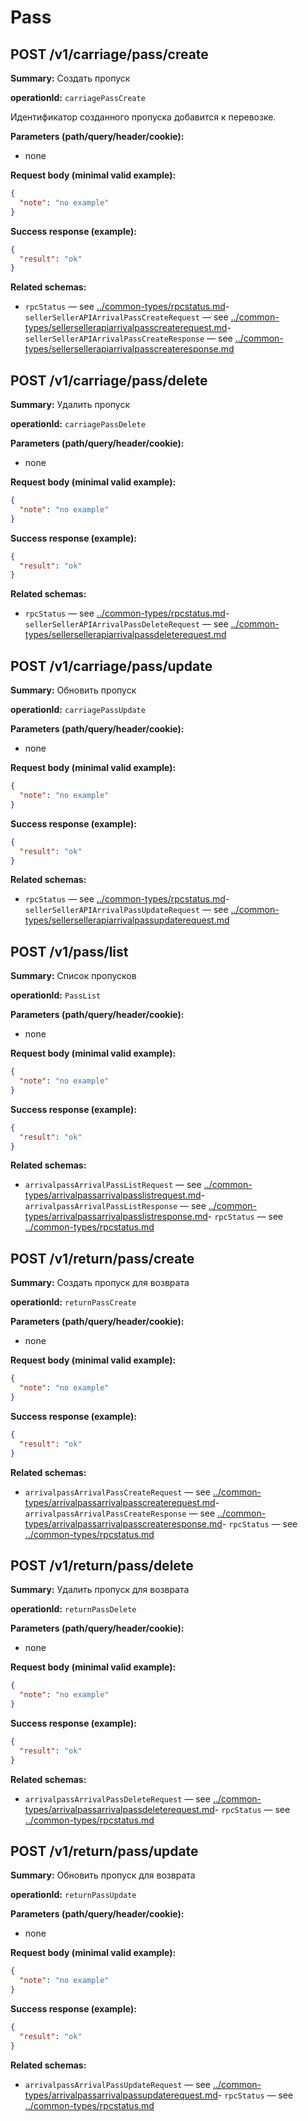 # Pass

## POST /v1/carriage/pass/create

**Summary:** Создать пропуск

**operationId:** `carriagePassCreate`

Идентификатор созданного пропуска добавится к перевозке.

**Parameters (path/query/header/cookie):**
- none

**Request body (minimal valid example):**
```json
{
  "note": "no example"
}
```

**Success response (example):**
```json
{
  "result": "ok"
}
```

**Related schemas:**
- `rpcStatus` — see [../common-types/rpcstatus.md](../common-types/rpcstatus.md)- `sellerSellerAPIArrivalPassCreateRequest` — see [../common-types/sellersellerapiarrivalpasscreaterequest.md](../common-types/sellersellerapiarrivalpasscreaterequest.md)- `sellerSellerAPIArrivalPassCreateResponse` — see [../common-types/sellersellerapiarrivalpasscreateresponse.md](../common-types/sellersellerapiarrivalpasscreateresponse.md)
## POST /v1/carriage/pass/delete

**Summary:** Удалить пропуск

**operationId:** `carriagePassDelete`

**Parameters (path/query/header/cookie):**
- none

**Request body (minimal valid example):**
```json
{
  "note": "no example"
}
```

**Success response (example):**
```json
{
  "result": "ok"
}
```

**Related schemas:**
- `rpcStatus` — see [../common-types/rpcstatus.md](../common-types/rpcstatus.md)- `sellerSellerAPIArrivalPassDeleteRequest` — see [../common-types/sellersellerapiarrivalpassdeleterequest.md](../common-types/sellersellerapiarrivalpassdeleterequest.md)
## POST /v1/carriage/pass/update

**Summary:** Обновить пропуск

**operationId:** `carriagePassUpdate`

**Parameters (path/query/header/cookie):**
- none

**Request body (minimal valid example):**
```json
{
  "note": "no example"
}
```

**Success response (example):**
```json
{
  "result": "ok"
}
```

**Related schemas:**
- `rpcStatus` — see [../common-types/rpcstatus.md](../common-types/rpcstatus.md)- `sellerSellerAPIArrivalPassUpdateRequest` — see [../common-types/sellersellerapiarrivalpassupdaterequest.md](../common-types/sellersellerapiarrivalpassupdaterequest.md)
## POST /v1/pass/list

**Summary:** Список пропусков

**operationId:** `PassList`

**Parameters (path/query/header/cookie):**
- none

**Request body (minimal valid example):**
```json
{
  "note": "no example"
}
```

**Success response (example):**
```json
{
  "result": "ok"
}
```

**Related schemas:**
- `arrivalpassArrivalPassListRequest` — see [../common-types/arrivalpassarrivalpasslistrequest.md](../common-types/arrivalpassarrivalpasslistrequest.md)- `arrivalpassArrivalPassListResponse` — see [../common-types/arrivalpassarrivalpasslistresponse.md](../common-types/arrivalpassarrivalpasslistresponse.md)- `rpcStatus` — see [../common-types/rpcstatus.md](../common-types/rpcstatus.md)
## POST /v1/return/pass/create

**Summary:** Создать пропуск для возврата

**operationId:** `returnPassCreate`

**Parameters (path/query/header/cookie):**
- none

**Request body (minimal valid example):**
```json
{
  "note": "no example"
}
```

**Success response (example):**
```json
{
  "result": "ok"
}
```

**Related schemas:**
- `arrivalpassArrivalPassCreateRequest` — see [../common-types/arrivalpassarrivalpasscreaterequest.md](../common-types/arrivalpassarrivalpasscreaterequest.md)- `arrivalpassArrivalPassCreateResponse` — see [../common-types/arrivalpassarrivalpasscreateresponse.md](../common-types/arrivalpassarrivalpasscreateresponse.md)- `rpcStatus` — see [../common-types/rpcstatus.md](../common-types/rpcstatus.md)
## POST /v1/return/pass/delete

**Summary:** Удалить пропуск для возврата

**operationId:** `returnPassDelete`

**Parameters (path/query/header/cookie):**
- none

**Request body (minimal valid example):**
```json
{
  "note": "no example"
}
```

**Success response (example):**
```json
{
  "result": "ok"
}
```

**Related schemas:**
- `arrivalpassArrivalPassDeleteRequest` — see [../common-types/arrivalpassarrivalpassdeleterequest.md](../common-types/arrivalpassarrivalpassdeleterequest.md)- `rpcStatus` — see [../common-types/rpcstatus.md](../common-types/rpcstatus.md)
## POST /v1/return/pass/update

**Summary:** Обновить пропуск для возврата

**operationId:** `returnPassUpdate`

**Parameters (path/query/header/cookie):**
- none

**Request body (minimal valid example):**
```json
{
  "note": "no example"
}
```

**Success response (example):**
```json
{
  "result": "ok"
}
```

**Related schemas:**
- `arrivalpassArrivalPassUpdateRequest` — see [../common-types/arrivalpassarrivalpassupdaterequest.md](../common-types/arrivalpassarrivalpassupdaterequest.md)- `rpcStatus` — see [../common-types/rpcstatus.md](../common-types/rpcstatus.md)
